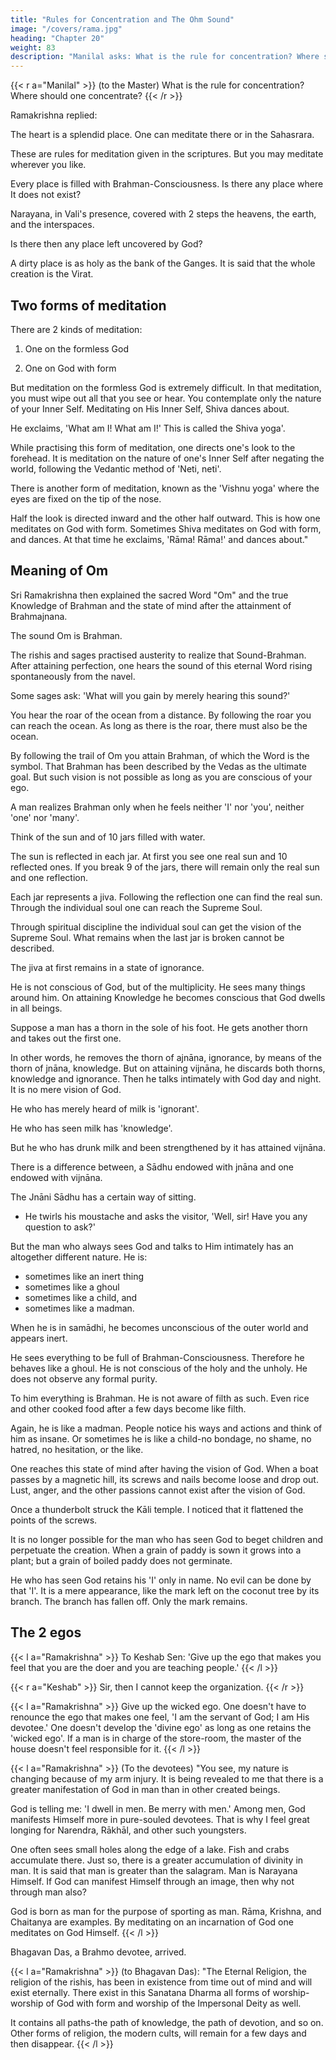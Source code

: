 ```yaml
---
title: "Rules for Concentration and The Ohm Sound"
image: "/covers/rama.jpg"
heading: "Chapter 20"
weight: 83
description: "Manilal asks: What is the rule for concentration? Where should one concentrate?"
---
```



{{< r a="Manilal" >}}
(to the Master) What is the rule for concentration? Where should one concentrate?
{{< /r >}}

Ramakrishna replied:

The heart is a splendid place. One can meditate there or in the Sahasrara.

These are rules for meditation given in the scriptures. But you may meditate wherever you like.

Every place is filled with Brahman-Consciousness. Is there any place where It does not exist? 

Narayana, in Vali's presence, covered with 2 steps the heavens, the earth, and the interspaces. 

Is there then any place left uncovered by God? 

A dirty place is as holy as the bank of the Ganges. It is said that the whole creation is the Virat.


## Two forms of meditation

There are 2 kinds of meditation:

1. One on the formless God

2. One on God with form

But meditation on the formless God is extremely difficult. In that meditation,  you must wipe out all that you see or hear. You contemplate only the nature of your Inner Self. Meditating on His Inner Self, Shiva dances about. 

He exclaims, 'What am I! What am I!' This is called the Shiva yoga'. 

While practising this form of meditation, one directs one's look to the forehead. It is meditation on the nature of one's Inner Self after negating the world, following the Vedantic method of 'Neti, neti'.

There is another form of meditation, known as the 'Vishnu yoga' where the eyes are fixed on the tip of the nose. 

Half the look is directed inward and the other half outward. This is how one meditates on God with form. Sometimes Shiva meditates on God with form, and dances. At that time he exclaims, 'Rāma! Rāma!' and dances about."


## Meaning of Om

Sri Ramakrishna then explained the sacred Word "Om" and the true Knowledge of Brahman and the state of mind after the attainment of Brahmajnana.

The sound Om is Brahman. 

The rishis and sages practised austerity to realize that Sound-Brahman. After attaining perfection, one hears the sound of this eternal Word rising spontaneously from the navel. 

Some sages ask: 'What will you gain by merely hearing this sound?' 

You hear the roar of the ocean from a distance. By following the roar you can reach the ocean. As long as there is the roar, there must also be the ocean. 

By following the trail of Om you attain Brahman, of which the Word is the symbol. That Brahman has been described by the Vedas as the ultimate goal. But such vision is not possible as long as you are conscious of your ego. 

A man realizes Brahman only when he feels neither 'I' nor 'you', neither 'one' nor 'many'.

Think of the sun and of 10 jars filled with water. 

The sun is reflected in each jar. At first you see one real sun and 10 reflected ones. If you break 9 of the jars, there will remain only the real sun and one reflection. 

Each jar represents a jiva. Following the reflection one can find the real sun. Through the individual soul one can reach the Supreme Soul. 

Through spiritual discipline the individual soul can get the vision of the Supreme Soul. What remains when the last jar is broken cannot be described.

The jiva at first remains in a state of ignorance. 

He is not conscious of God, but of the multiplicity. He sees many things around him. On attaining Knowledge he becomes conscious that God dwells in all beings.

Suppose a man has a thorn in the sole of his foot. He gets another thorn and takes out the first one. 

In other words, he removes the thorn of ajnāna, ignorance, by means of the thorn of jnāna, knowledge. But on attaining vijnāna, he discards both thorns, knowledge and ignorance. Then he talks intimately with God day and night. It is no mere vision of God.

He who has merely heard of milk is 'ignorant'. 

He who has seen milk has 'knowledge'.

But he who has drunk milk and been strengthened by it has attained vijnāna.

<!-- Thus the Master described his own state of mind to the devotees. He was indeed a vijnāni. -->


There is a difference between, a Sādhu endowed with jnāna and one endowed with vijnāna. 

The Jnāni Sādhu has a certain way of sitting. 
- He twirls his moustache and asks the visitor, 'Well, sir! Have you any question to ask?'

But the man who always sees God and talks to Him intimately has an altogether different nature. He is:
- sometimes like an inert thing
- sometimes like a ghoul
- sometimes like a child, and
- sometimes like a madman.

When he is in samādhi, he becomes unconscious of the outer world and appears inert. 

He sees everything to be full of Brahman-Consciousness. Therefore he behaves like a ghoul. He is not conscious of the holy and the unholy. He does not observe any formal purity.

To him everything is Brahman. He is not aware of filth as such. Even rice and other cooked food after a few days become like filth. 

Again, he is like a madman. People notice his ways and actions and think of him as insane. Or sometimes he is like a child-no bondage, no shame, no hatred, no hesitation, or the like.

One reaches this state of mind after having the vision of God. When a boat passes by a magnetic hill, its screws and nails become loose and drop out. Lust, anger, and the other passions cannot exist after the vision of God.


Once a thunderbolt struck the Kāli temple. I noticed that it flattened the points of the screws.

It is no longer possible for the man who has seen God to beget children and perpetuate the creation. When a grain of paddy is sown it grows into a plant; but a grain of boiled paddy does not germinate.

He who has seen God retains his 'I' only in name. No evil can be done by that 'I'. It is a mere appearance, like the mark left on the coconut tree by its branch. The branch has fallen off. Only the mark remains.


## The 2 egos


{{< l a="Ramakrishna" >}}
To Keshab Sen: 'Give up the ego that makes you feel that you are the doer and you are teaching people.'
{{< /l >}}


{{< r a="Keshab" >}}
Sir, then I cannot keep the organization.
{{< /r >}}

{{< l a="Ramakrishna" >}}
Give up the wicked ego. One doesn't have to renounce the ego that makes one feel, 'I am the servant of God; I am His devotee.' One doesn't develop the 'divine ego' as long as one retains the 'wicked ego'. If a man is in charge of the store-room, the master of the house doesn't feel responsible for it.
{{< /l >}}


{{< l a="Ramakrishna" >}}
(To the devotees) "You see, my nature is changing because of my arm injury. It is being revealed to me that there is a greater manifestation of God in man than in other created beings. 

God is telling me: 'I dwell in men. Be merry with men.' Among men, God manifests Himself more in pure-souled devotees. That is why I feel great longing for Narendra, Rākhāl, and other such youngsters.

One often sees small holes along the edge of a lake. Fish and crabs accumulate there. Just so, there is a greater accumulation of divinity in man. It is said that man is greater than the salagram. Man is Narayana Himself. If God can manifest Himself through an image, then why not through man also?

God is born as man for the purpose of sporting as man. Rāma, Krishna, and Chaitanya are examples. By meditating on an incarnation of God one meditates on God Himself.
{{< /l >}}

Bhagavan Das, a Brahmo devotee, arrived.

{{< l a="Ramakrishna" >}}
(to Bhagavan Das): "The Eternal Religion, the religion of the rishis, has been in existence from time out of mind and will exist eternally. There exist in this Sanatana Dharma all forms of worship-worship of God with form and worship of the Impersonal Deity as well. 

It contains all paths-the path of knowledge, the path of devotion, and so on. Other forms of religion, the modern cults, will remain for a few days and then disappear.
{{< /l >}}
